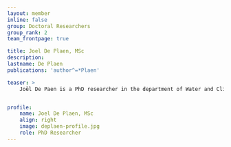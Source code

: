 ```yaml
---
layout: member
inline: false
group: Doctoral Researchers
group_rank: 2
team_frontpage: true

title: Joel De Plaen, MSc
description: 
lastname: De Plaen
publications: 'author^=*Plaen'

teaser: >
    Joël De Paen is a PhD researcher in the department of Water and Climate Risk (WCR) of the Institute for Environmental Studies (IVM) at Vrije Universiteit Amsterdam.


profile:
    name: Joel De Plaen, MSc
    align: right
    image: deplaen-profile.jpg
    role: PhD Researcher
---
```



